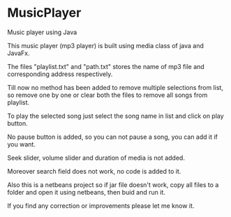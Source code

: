 # MusicPlayer
Music player using Java

This music player (mp3 player) is built using media class of java and JavaFx.

The files "playlist.txt" and "path.txt" stores the name of mp3 file and corresponding address respectively.

Till now no method has been added to remove multiple selections from list, so remove one by one or clear both the files to remove all songs from playlist.

To play the selected song just select the song name in list and click on play button.

No pause button is added, so you can not pause a song, you can add it if you want.

Seek slider, volume slider and duration of media is not added.

Moreover search field does not work, no code is added to it.

Also this is a netbeans project so if jar file doesn't work, copy all files to a folder and open it using netbeans, then buid and run it.

If you find any correction or improvements please let me know it.
